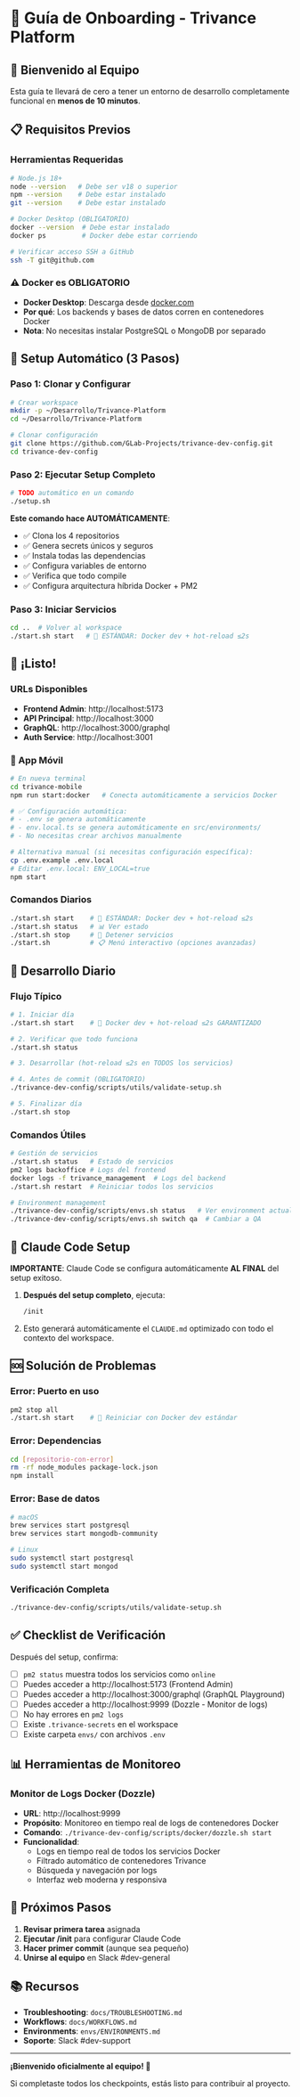 # 🚀 Guía de Onboarding - Trivance Platform

## 👋 Bienvenido al Equipo

Esta guía te llevará de cero a tener un entorno de desarrollo completamente funcional en **menos de 10 minutos**.

## 📋 Requisitos Previos

### Herramientas Requeridas
```bash
# Node.js 18+
node --version   # Debe ser v18 o superior
npm --version    # Debe estar instalado
git --version    # Debe estar instalado

# Docker Desktop (OBLIGATORIO)
docker --version  # Debe estar instalado
docker ps         # Docker debe estar corriendo

# Verificar acceso SSH a GitHub
ssh -T git@github.com
```

### ⚠️ Docker es OBLIGATORIO
- **Docker Desktop**: Descarga desde [docker.com](https://www.docker.com/products/docker-desktop/)
- **Por qué**: Los backends y bases de datos corren en contenedores Docker
- **Nota**: No necesitas instalar PostgreSQL o MongoDB por separado

## 🚀 Setup Automático (3 Pasos)

### Paso 1: Clonar y Configurar
```bash
# Crear workspace
mkdir -p ~/Desarrollo/Trivance-Platform
cd ~/Desarrollo/Trivance-Platform

# Clonar configuración
git clone https://github.com/GLab-Projects/trivance-dev-config.git
cd trivance-dev-config
```

### Paso 2: Ejecutar Setup Completo
```bash
# TODO automático en un comando
./setup.sh
```

**Este comando hace AUTOMÁTICAMENTE**:
- ✅ Clona los 4 repositorios
- ✅ Genera secrets únicos y seguros
- ✅ Instala todas las dependencias
- ✅ Configura variables de entorno
- ✅ Verifica que todo compile
- ✅ Configura arquitectura híbrida Docker + PM2

### Paso 3: Iniciar Servicios
```bash
cd ..  # Volver al workspace
./start.sh start   # 🚀 ESTÁNDAR: Docker dev + hot-reload ≤2s
```

## 🎉 ¡Listo!

### URLs Disponibles
- **Frontend Admin**: http://localhost:5173
- **API Principal**: http://localhost:3000
- **GraphQL**: http://localhost:3000/graphql
- **Auth Service**: http://localhost:3001

### 📱 App Móvil
```bash
# En nueva terminal
cd trivance-mobile
npm run start:docker   # Conecta automáticamente a servicios Docker

# ✅ Configuración automática: 
# - .env se genera automáticamente
# - env.local.ts se genera automáticamente en src/environments/
# - No necesitas crear archivos manualmente

# Alternativa manual (si necesitas configuración específica):
cp .env.example .env.local
# Editar .env.local: ENV_LOCAL=true
npm start
```

### Comandos Diarios
```bash
./start.sh start    # 🚀 ESTÁNDAR: Docker dev + hot-reload ≤2s
./start.sh status   # 📊 Ver estado
./start.sh stop     # 🛑 Detener servicios
./start.sh          # 📋 Menú interactivo (opciones avanzadas)
```

## 🔧 Desarrollo Diario

### Flujo Típico
```bash
# 1. Iniciar día
./start.sh start    # 🚀 Docker dev + hot-reload ≤2s GARANTIZADO

# 2. Verificar que todo funciona
./start.sh status

# 3. Desarrollar (hot-reload ≤2s en TODOS los servicios)

# 4. Antes de commit (OBLIGATORIO)
./trivance-dev-config/scripts/utils/validate-setup.sh

# 5. Finalizar día
./start.sh stop
```

### Comandos Útiles
```bash
# Gestión de servicios
./start.sh status   # Estado de servicios
pm2 logs backoffice # Logs del frontend
docker logs -f trivance_management  # Logs del backend
./start.sh restart  # Reiniciar todos los servicios

# Environment management
./trivance-dev-config/scripts/envs.sh status   # Ver environment actual
./trivance-dev-config/scripts/envs.sh switch qa  # Cambiar a QA
```

## 🤖 Claude Code Setup

**IMPORTANTE**: Claude Code se configura automáticamente **AL FINAL** del setup exitoso.

1. **Después del setup completo**, ejecuta:
   ```bash
   /init
   ```

2. Esto generará automáticamente el `CLAUDE.md` optimizado con todo el contexto del workspace.

## 🆘 Solución de Problemas

### Error: Puerto en uso
```bash
pm2 stop all
./start.sh start    # 🚀 Reiniciar con Docker dev estándar
```

### Error: Dependencias
```bash
cd [repositorio-con-error]
rm -rf node_modules package-lock.json
npm install
```

### Error: Base de datos
```bash
# macOS
brew services start postgresql
brew services start mongodb-community

# Linux
sudo systemctl start postgresql
sudo systemctl start mongod
```

### Verificación Completa
```bash
./trivance-dev-config/scripts/utils/validate-setup.sh
```

## ✅ Checklist de Verificación

Después del setup, confirma:

- [ ] `pm2 status` muestra todos los servicios como `online`
- [ ] Puedes acceder a http://localhost:5173 (Frontend Admin)
- [ ] Puedes acceder a http://localhost:3000/graphql (GraphQL Playground)
- [ ] Puedes acceder a http://localhost:9999 (Dozzle - Monitor de logs)
- [ ] No hay errores en `pm2 logs`
- [ ] Existe `.trivance-secrets` en el workspace
- [ ] Existe carpeta `envs/` con archivos `.env`

## 📊 Herramientas de Monitoreo

### Monitor de Logs Docker (Dozzle)
- **URL**: http://localhost:9999
- **Propósito**: Monitoreo en tiempo real de logs de contenedores Docker
- **Comando**: `./trivance-dev-config/scripts/docker/dozzle.sh start`
- **Funcionalidad**: 
  - Logs en tiempo real de todos los servicios Docker
  - Filtrado automático de contenedores Trivance
  - Búsqueda y navegación por logs
  - Interfaz web moderna y responsiva

## 🎯 Próximos Pasos

1. **Revisar primera tarea** asignada
2. **Ejecutar /init** para configurar Claude Code
3. **Hacer primer commit** (aunque sea pequeño)
4. **Unirse al equipo** en Slack #dev-general

## 📚 Recursos

- **Troubleshooting**: `docs/TROUBLESHOOTING.md`
- **Workflows**: `docs/WORKFLOWS.md`
- **Environments**: `envs/ENVIRONMENTS.md`
- **Soporte**: Slack #dev-support

---

**¡Bienvenido oficialmente al equipo! 🚀**

Si completaste todos los checkpoints, estás listo para contribuir al proyecto.